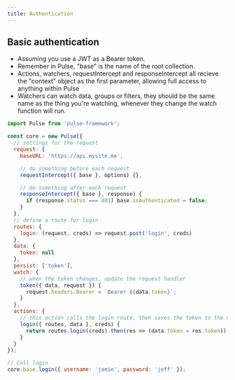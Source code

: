 ```yaml
---
title: Authentication
---
```


## Basic authentication

- Assuming you use a JWT as a Bearer token.
- Remember in Pulse, "base" is the name of the root collection.
- Actions, watchers, requestIntercept and responseIntercept all recieve the "context" object as the first parameter, allowing full access to anything within Pulse
- Watchers can watch data, groups or filters, they should be the same name as the thing you're watching, whenever they change the watch function will run.

```js
import Pulse from 'pulse-framework';

const core = new Pulse({
  // settings for the request
  request: {
    baseURL: 'https://api.mysite.me',

    // do something before each request
    requestIntercept({ base }, options) {},

    // do something after each request
    responseIntercept({ base }, response) {
      if (response.status === 401) base.isAuthenticated = false;
    }
  },
  // define a route for login
  routes: {
    login: (request, creds) => request.post('login', creds)
  },
  data: {
    token: null
  },
  persist: ['token'],
  watch: {
    // when the token changes, update the request handler
    token({ data, request }) {
      request.headers.Bearer = `Bearer ${data.token}`;
    }
  },
  actions: {
    // this action calls the login route, then saves the token to the data
    login({ routes, data }, creds) {
      return routes.login(creds).then(res => (data.token = res.token));
    }
  }
});

// Call login
core.base.login({ username: 'jamie', password: 'jeff' });
```
